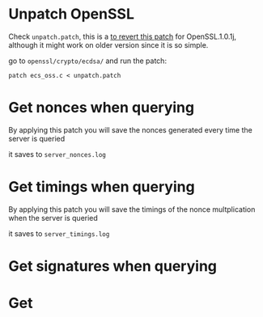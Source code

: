 # Unpatch OpenSSL

Check `unpatch.patch`, this is a [to revert this patch](https://git.openssl.org/?p=openssl.git;a=blobdiff;f=CHANGES;h=1633d27975c91f122c4e9266b2c3cf4e56e8ffbf;hp=22749650b701d91cc43af24a226369116c2a46f8;hb=992bdde62d2eea57bb85935a0c1a0ef0ca59b3da;hpb=bbcf3a9b300bc8109bb306a53f6f3445ba02e8e9) for OpenSSL.1.0.1j, although it might work on older version since it is so simple.

go to `openssl/crypto/ecdsa/` and run the patch:

```
patch ecs_oss.c < unpatch.patch
```

# Get nonces when querying

By applying this patch you will save the nonces generated every time the server is queried

it saves to `server_nonces.log`

# Get timings when querying

By applying this patch you will save the timings of the nonce multplication when the server is queried

it saves to `server_timings.log`

# Get signatures when querying

# Get
